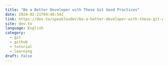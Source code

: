 ```yaml
---
title: "Be a Better Developer with These Git Good Practices"
date: 2024-02-21T04:46:54Z
link: https://dev.to/speaklouder/be-a-better-developer-with-these-git-good-practices-13j9?utm_medium=RSS&utm_source=news.12bit.vn
site: dev.to
language: English
category:
  - git
  - github
  - tutorial
  - learning
draft: false
---
```

